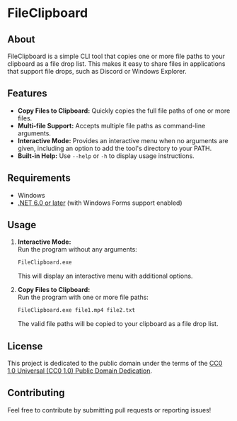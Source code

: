 
# FileClipboard

## About
FileClipboard is a simple CLI tool that copies one or more file paths to your clipboard as a file drop list. This makes it easy to share files in applications that support file drops, such as Discord or Windows Explorer.

## Features
- **Copy Files to Clipboard:** Quickly copies the full file paths of one or more files.
- **Multi-file Support:** Accepts multiple file paths as command-line arguments.
- **Interactive Mode:** Provides an interactive menu when no arguments are given, including an option to add the tool's directory to your PATH.
- **Built-in Help:** Use `--help` or `-h` to display usage instructions.

## Requirements
- Windows
- [.NET 6.0 or later](https://dotnet.microsoft.com/download) (with Windows Forms support enabled)

## Usage
1. **Interactive Mode:**  
   Run the program without any arguments:
   ```bash
   FileClipboard.exe
   ```
   This will display an interactive menu with additional options.

2. **Copy Files to Clipboard:**  
   Run the program with one or more file paths:
   ```bash
   FileClipboard.exe file1.mp4 file2.txt
   ```
   The valid file paths will be copied to your clipboard as a file drop list.


## License
This project is dedicated to the public domain under the terms of the [CC0 1.0 Universal (CC0 1.0) Public Domain Dedication](https://creativecommons.org/publicdomain/zero/1.0/).

## Contributing
Feel free to contribute by submitting pull requests or reporting issues!

